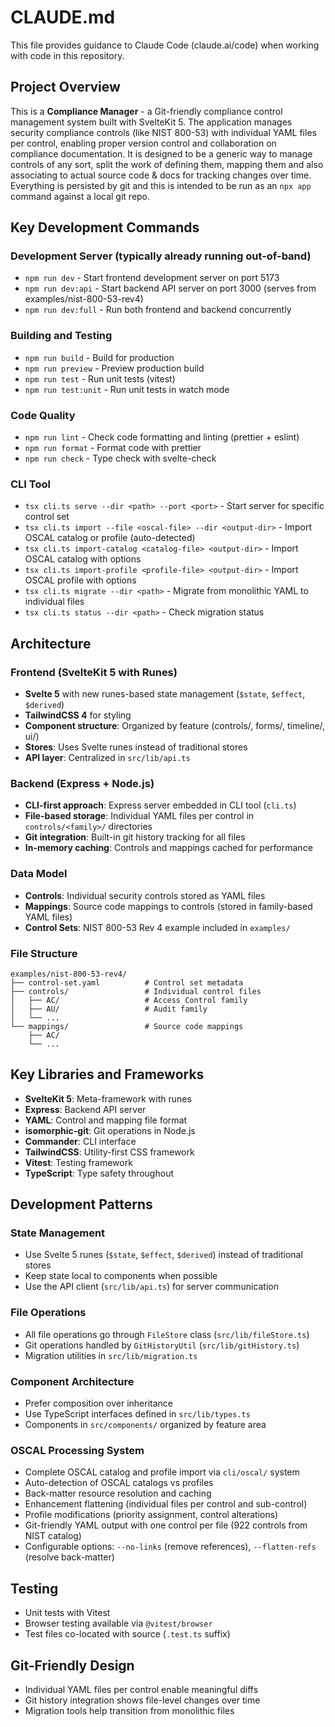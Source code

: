 # CLAUDE.md

This file provides guidance to Claude Code (claude.ai/code) when working with code in this repository.

## Project Overview

This is a **Compliance Manager** - a Git-friendly compliance control management system built with SvelteKit 5. The application manages security compliance controls (like NIST 800-53) with individual YAML files per control, enabling proper version control and collaboration on compliance documentation. It is designed to be a generic way to manage 
controls of any sort, split the work of defining them, mapping them and also associating to actual source code & docs 
for tracking changes over time. Everything is persisted by git and this is intended to be run as an `npx app` command
against a local git repo.

## Key Development Commands

### Development Server (typically already running out-of-band)
- `npm run dev` - Start frontend development server on port 5173
- `npm run dev:api` - Start backend API server on port 3000 (serves from examples/nist-800-53-rev4)
- `npm run dev:full` - Run both frontend and backend concurrently

### Building and Testing
- `npm run build` - Build for production
- `npm run preview` - Preview production build
- `npm run test` - Run unit tests (vitest)
- `npm run test:unit` - Run unit tests in watch mode

### Code Quality
- `npm run lint` - Check code formatting and linting (prettier + eslint)
- `npm run format` - Format code with prettier
- `npm run check` - Type check with svelte-check

### CLI Tool
- `tsx cli.ts serve --dir <path> --port <port>` - Start server for specific control set
- `tsx cli.ts import --file <oscal-file> --dir <output-dir>` - Import OSCAL catalog or profile (auto-detected)
- `tsx cli.ts import-catalog <catalog-file> <output-dir>` - Import OSCAL catalog with options
- `tsx cli.ts import-profile <profile-file> <output-dir>` - Import OSCAL profile with options  
- `tsx cli.ts migrate --dir <path>` - Migrate from monolithic YAML to individual files
- `tsx cli.ts status --dir <path>` - Check migration status

## Architecture

### Frontend (SvelteKit 5 with Runes)
- **Svelte 5** with new runes-based state management (`$state`, `$effect`, `$derived`)
- **TailwindCSS 4** for styling
- **Component structure**: Organized by feature (controls/, forms/, timeline/, ui/)
- **Stores**: Uses Svelte runes instead of traditional stores
- **API layer**: Centralized in `src/lib/api.ts`

### Backend (Express + Node.js)
- **CLI-first approach**: Express server embedded in CLI tool (`cli.ts`)
- **File-based storage**: Individual YAML files per control in `controls/<family>/` directories
- **Git integration**: Built-in git history tracking for all files
- **In-memory caching**: Controls and mappings cached for performance

### Data Model
- **Controls**: Individual security controls stored as YAML files
- **Mappings**: Source code mappings to controls (stored in family-based YAML files)
- **Control Sets**: NIST 800-53 Rev 4 example included in `examples/`

### File Structure
```
examples/nist-800-53-rev4/
├── control-set.yaml          # Control set metadata
├── controls/                 # Individual control files
│   ├── AC/                   # Access Control family
│   ├── AU/                   # Audit family
│   └── ...
└── mappings/                 # Source code mappings
    ├── AC/
    └── ...
```

## Key Libraries and Frameworks

- **SvelteKit 5**: Meta-framework with runes
- **Express**: Backend API server
- **YAML**: Control and mapping file format
- **isomorphic-git**: Git operations in Node.js
- **Commander**: CLI interface
- **TailwindCSS**: Utility-first CSS framework
- **Vitest**: Testing framework
- **TypeScript**: Type safety throughout

## Development Patterns

### State Management
- Use Svelte 5 runes (`$state`, `$effect`, `$derived`) instead of traditional stores
- Keep state local to components when possible
- Use the API client (`src/lib/api.ts`) for server communication

### File Operations
- All file operations go through `FileStore` class (`src/lib/fileStore.ts`)
- Git operations handled by `GitHistoryUtil` (`src/lib/gitHistory.ts`)
- Migration utilities in `src/lib/migration.ts`

### Component Architecture
- Prefer composition over inheritance
- Use TypeScript interfaces defined in `src/lib/types.ts`
- Components in `src/components/` organized by feature area

### OSCAL Processing System
- Complete OSCAL catalog and profile import via `cli/oscal/` system
- Auto-detection of OSCAL catalogs vs profiles
- Back-matter resource resolution and caching  
- Enhancement flattening (individual files per control and sub-control)
- Profile modifications (priority assignment, control alterations)
- Git-friendly YAML output with one control per file (922 controls from NIST catalog)
- Configurable options: `--no-links` (remove references), `--flatten-refs` (resolve back-matter)

## Testing
- Unit tests with Vitest
- Browser testing available via `@vitest/browser`
- Test files co-located with source (`.test.ts` suffix)

## Git-Friendly Design
- Individual YAML files per control enable meaningful diffs
- Git history integration shows file-level changes over time
- Migration tools help transition from monolithic files
